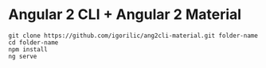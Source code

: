 # Angular 2 CLI + Angular 2 Material

    git clone https://github.com/igorilic/ang2cli-material.git folder-name
    cd folder-name
    npm install
    ng serve